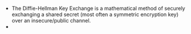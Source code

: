 - The Diffie-Hellman Key Exchange is a mathematical method of securely exchanging a shared secret (most often a symmetric encryption key) over an insecure/public channel.
-